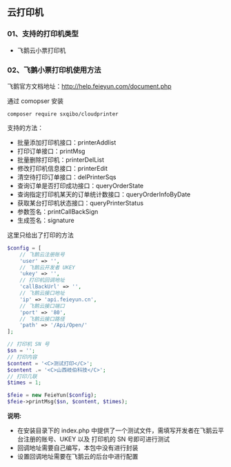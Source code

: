 ## 云打印机

### 01、支持的打印机类型
- 飞鹅云小票打印机

### 02、飞鹅小票打印机使用方法

飞鹅官方文档地址：http://help.feieyun.com/document.php

通过 comopser 安装
```
composer require sxqibo/cloudprinter
```

支持的方法：
- 批量添加打印机接口：printerAddlist
- 打印订单接口：printMsg
- 批量删除打印机：printerDelList
- 修改打印机信息接口：printerEdit
- 清空待打印订单接口：delPrinterSqs
- 查询订单是否打印成功接口：queryOrderState
- 查询指定打印机某天的订单统计数接口：queryOrderInfoByDate
- 获取某台打印机状态接口：queryPrinterStatus
- 参数签名：printCallBackSign
- 生成签名：signature

这里只给出了打印的方法
```php
$config = [
    // 飞鹅云注册账号
    'user' => '',
    // 飞鹅云开发者 UKEY
    'ukey' => '',
    // 打印机回调地址
    'callBackUrl' => '',
    // 飞鹅云接口地址
    'ip' => 'api.feieyun.cn',
    // 飞鹅云接口端口
    'port' => '80',
    // 飞鹅云接口路径
    'path' => '/Api/Open/'
];

// 打印机 SN 号
$sn = '';
// 打印内容
$content = '<C>测试打印</C>';
$content .= '<C>山西岐伯科技</C>';
// 打印几联
$times = 1;

$feie = new FeieYun($config);
$feie->printMsg($sn, $content, $times);
```

**说明:**
- 在安装目录下的 index.php 中提供了一个测试文件，需填写开发者在飞鹅云平台注册的账号、UKEY 以及 打印机的 SN 号即可进行测试
- 回调地址需要自己编写，本包中没有进行封装
- 设置回调地址需要在飞鹅云的后台中进行配置


